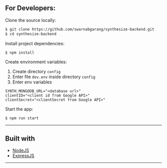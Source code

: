 ## For Developers:

Clone the source locally:

```bash
$ git clone https://github.com/swarnabgarang/synthesize-backend.git
$ cd synthesize-backend
```

Install project dependencies:

```bash
$ npm install
```

Create environment variables:

1. Create directory `config`
1. Enter file `dev.env` inside directory `config`
1. Enter env variables

```
SYNTH_MONGODB_URL="<database url>"
clientID="<client id from Google API>"
clientSecret="<clientSecret from Google API>"
```

Start the app:

```bash
$ npm run start
```

---

## Built with

- [NodeJS](https://nodejs.org/en/ "NodeJS")
- [ExpressJS](https://expressjs.com/ "ExpressJS")

---
